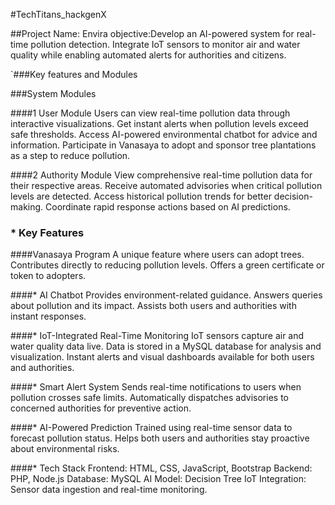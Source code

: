 #TechTitans_hackgenX

##Project Name: Envira 
objective:Develop an AI-powered system for real-time pollution detection. Integrate IoT sensors to monitor air and water quality while enabling automated alerts for authorities and citizens.

`###Key features and Modules

###System Modules

####1️ User Module
Users can view real-time pollution data through interactive visualizations.
Get instant alerts when pollution levels exceed safe thresholds.
Access AI-powered environmental chatbot for advice and information.
Participate in Vanasaya to adopt and sponsor tree plantations as a step to reduce pollution.

####2️ Authority Module
View comprehensive real-time pollution data for their respective areas.
Receive automated advisories when critical pollution levels are detected.
Access historical pollution trends for better decision-making.
Coordinate rapid response actions based on AI predictions.

### * Key Features
####Vanasaya Program
A unique feature where users can adopt trees.
Contributes directly to reducing pollution levels.
Offers a green certificate or token to adopters.

####* AI Chatbot
Provides environment-related guidance.
Answers queries about pollution and its impact.
Assists both users and authorities with instant responses.

####* IoT-Integrated Real-Time Monitoring
IoT sensors capture air and water quality data live.
Data is stored in a MySQL database for analysis and visualization.
Instant alerts and visual dashboards available for both users and authorities.

####* Smart Alert System
Sends real-time notifications to users when pollution crosses safe limits.
Automatically dispatches advisories to concerned authorities for preventive action.

####* AI-Powered Prediction
Trained using real-time sensor data to forecast pollution status.
Helps both users and authorities stay proactive about environmental risks.

####* Tech Stack
Frontend: HTML, CSS, JavaScript, Bootstrap
Backend: PHP, Node.js
Database: MySQL
AI Model: Decision Tree 
IoT Integration: Sensor data ingestion and real-time monitoring.



